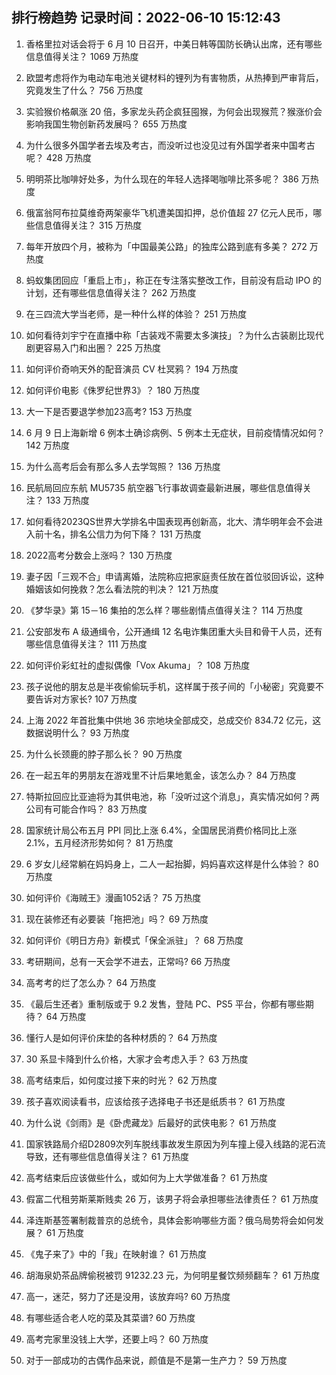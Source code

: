 
## 排行榜趋势 记录时间：2022-06-10 15:12:43
  
  1. 香格里拉对话会将于 6 月 10 日召开，中美日韩等国防长确认出席，还有哪些信息值得关注？ 1069 万热度
    
  2. 欧盟考虑将作为电动车电池关键材料的锂列为有害物质，从热捧到严审背后，究竟发生了什么？ 756 万热度
    
  3. 实验猴价格飙涨 20 倍，多家龙头药企疯狂囤猴，为何会出现猴荒？猴涨价会影响我国生物创新药发展吗？ 655 万热度
    
  4. 为什么很多外国学者去埃及考古，而没听过也没见过有外国学者来中国考古呢？ 428 万热度
    
  5. 明明茶比咖啡好处多，为什么现在的年轻人选择喝咖啡比茶多呢？ 386 万热度
    
  6. 俄富翁阿布拉莫维奇两架豪华飞机遭美国扣押，总价值超 27 亿元人民币，哪些信息值得关注？ 315 万热度
    
  7. 每年开放四个月，被称为「中国最美公路」的独库公路到底有多美？ 272 万热度
    
  8. 蚂蚁集团回应「重启上市」，称正在专注落实整改工作，目前没有启动 IPO 的计划，还有哪些信息值得关注？ 262 万热度
    
  9. 在三四流大学当老师，是一种什么样的体验？ 251 万热度
    
  10. 如何看待刘宇宁在直播中称「古装戏不需要太多演技」？为什么古装剧比现代剧更容易入门和出圈？ 225 万热度
    
  11. 如何评价奇响天外的配音演员 CV 杜冥鸦？ 194 万热度
    
  12. 如何评价电影《侏罗纪世界3》？ 180 万热度
    
  13. 大一下是否要退学参加23高考? 153 万热度
    
  14. 6 月 9 日上海新增 6 例本土确诊病例、5 例本土无症状，目前疫情情况如何？ 142 万热度
    
  15. 为什么高考后会有那么多人去学驾照？ 136 万热度
    
  16. 民航局回应东航 MU5735 航空器飞行事故调查最新进展，哪些信息值得关注？ 133 万热度
    
  17. 如何看待2023QS世界大学排名中国表现再创新高，北大、清华明年会不会进入前十名，排名公信力为何下降？ 131 万热度
    
  18. 2022高考分数会上涨吗？ 130 万热度
    
  19. 妻子因「三观不合」申请离婚，法院称应把家庭责任放在首位驳回诉讼，这种婚姻该如何挽救？怎么看法院的判决？ 121 万热度
    
  20. 《梦华录》第 15－16 集拍的怎么样？哪些剧情点值得关注？ 114 万热度
    
  21. 公安部发布 A 级通缉令，公开通缉 12 名电诈集团重大头目和骨干人员，还有哪些信息值得关注？ 111 万热度
    
  22. 如何评价彩虹社的虚拟偶像「Vox Akuma」？ 108 万热度
    
  23. 孩子说他的朋友总是半夜偷偷玩手机，这样属于孩子间的「小秘密」究竟要不要告诉对方家长? 107 万热度
    
  24. 上海 2022 年首批集中供地 36 宗地块全部成交，总成交价 834.72 亿元，这数据说明什么？ 93 万热度
    
  25. 为什么长颈鹿的脖子那么长？ 90 万热度
    
  26. 在一起五年的男朋友在游戏里不计后果地氪金，该怎么办？ 84 万热度
    
  27. 特斯拉回应比亚迪将为其供电池，称「没听过这个消息」，真实情况如何？两公司有可能合作吗？ 83 万热度
    
  28. 国家统计局公布五月 PPI 同比上涨 6.4%，全国居民消费价格同比上涨 2.1%，五月经济形势如何？ 81 万热度
    
  29. 6 岁女儿经常躺在妈妈身上，二人一起抬脚，妈妈喜欢这样是什么体验？ 80 万热度
    
  30. 如何评价《海贼王》漫画1052话？ 75 万热度
    
  31. 现在装修还有必要装「拖把池」吗？ 69 万热度
    
  32. 如何评价《明日方舟》新模式「保全派驻」？ 68 万热度
    
  33. 考研期间，总有一天会学不进去，正常吗? 66 万热度
    
  34. 高考考的烂了怎么办？ 64 万热度
    
  35. 《最后生还者》重制版或于 9.2 发售，登陆 PC、PS5 平台，你都有哪些期待？ 64 万热度
    
  36. 懂行人是如何评价床垫的各种材质的？ 64 万热度
    
  37. 30 系显卡降到什么价格，大家才会考虑入手？ 63 万热度
    
  38. 高考结束后，如何度过接下来的时光？ 62 万热度
    
  39. 孩子喜欢阅读看书，应该给孩子选择电子书还是纸质书？ 61 万热度
    
  40. 为什么说《剑雨》是《卧虎藏龙》后最好的武侠电影？ 61 万热度
    
  41. 国家铁路局介绍D2809次列车脱线事故发生原因为列车撞上侵入线路的泥石流导致，还有哪些信息值得关注？ 61 万热度
    
  42. 高考结束后应该做些什么，或如何为上大学做准备？ 61 万热度
    
  43. 假富二代租劳斯莱斯贱卖 26 万，该男子将会承担哪些法律责任？ 61 万热度
    
  44. 泽连斯基签署制裁普京的总统令，具体会影响哪些方面？俄乌局势将会如何发展？ 61 万热度
    
  45. 《鬼子来了》中的「我」在映射谁？ 61 万热度
    
  46. 胡海泉奶茶品牌偷税被罚 91232.23 元，为何明星餐饮频频翻车？ 61 万热度
    
  47. 高一，迷茫，努力了还是没用，该放弃吗? 60 万热度
    
  48. 有哪些适合老人吃的菜及其菜谱? 60 万热度
    
  49. 高考完家里没钱上大学，还要上吗？ 60 万热度
    
  50. 对于一部成功的古偶作品来说，颜值是不是第一生产力？ 59 万热度
    